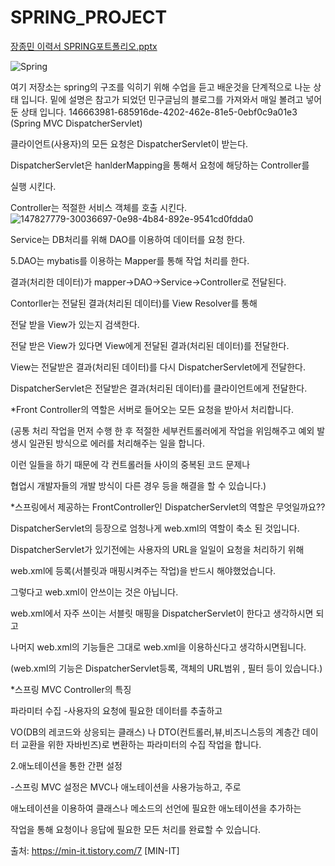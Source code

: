 # SPRING_PROJECT
[장종민 이력서 SPRING포트폴리오.pptx](https://github.com/kobyjang/SPRING_PROJECT/files/7808100/SPRING.pptx)

![Spring](https://user-images.githubusercontent.com/91588946/147828126-4de89d37-a76e-430e-ace0-f8d0e872d25d.jpg)







여기 저장소는 spring의 구조를 익히기 위해 수업을 듣고 배운것을 단계적으로 나눈 상태 입니다.
밑에 설명은 참고가 되었던 민구글님의 블로그를 가져와서 매일 볼려고 넣어둔 상태 입니다.
146663981-685916de-4202-462e-81e5-0ebf0c9a01e3 (Spring MVC DispatcherServlet)

클라이언트(사용자)의 모든 요청은 DispatcherServlet이 받는다.

DispatcherServlet은 hanlderMapping을 통해서 요청에 해당하는 Controller를

실행 시킨다.

Controller는 적절한 서비스 객체를 호출 시킨다.
![147827779-30036697-0e98-4b84-892e-9541cd0fdda0](https://user-images.githubusercontent.com/91588946/147827786-72f4c43c-c450-415a-9967-4b14b5dcccaa.png)

Service는 DB처리를 위해 DAO를 이용하여 데이터를 요청 한다.

5.DAO는 mybatis를 이용하는 Mapper를 통해 작업 처리를 한다.

결과(처리한 데이터)가 mapper->DAO->Service->Controller로 전달된다.

Contorller는 전달된 결과(처리된 데이터)를 View Resolver를 통해

전달 받을 View가 있는지 검색한다.

전달 받은 View가 있다면 View에게 전달된 결과(처리된 데이터)를 전달한다.

View는 전달받은 결과(처리된 데이터)를 다시 DispatcherServlet에게 전달한다.

DispatcherServlet은 전달받은 결과(처리된 데이터)를 클라이언트에게 전달한다.

*Front Controller의 역할은 서버로 들어오는 모든 요청을 받아서 처리합니다.

(공통 처리 작업을 먼저 수행 한 후 적절한 세부컨트롤러에게 작업을 위임해주고 예외 발생시 일관된 방식으로 에러를 처리해주는 일을 합니다.

이런 일들을 하기 때문에 각 컨트롤러들 사이의 중복된 코드 문제나

협업시 개발자들의 개발 방식이 다른 경우 등을 해결을 할 수 있습니다.)

*스프링에서 제공하는 FrontController인 DispatcherServlet의 역할은 무엇일까요??

DispatcherServlet의 등장으로 엄청나게 web.xml의 역할이 축소 된 것입니다.

DispatcherServlet가 있기전에는 사용자의 URL을 일일이 요청을 처리하기 위해

web.xml에 등록(서블릿과 매핑시켜주는 작업)을 반드시 해야했었습니다.

그렇다고 web.xml이 안쓰이는 것은 아닙니다.

web.xml에서 자주 쓰이는 서블릿 매핑을 DispatcherServlet이 한다고 생각하시면 되고

나머지 web.xml의 기능들은 그대로 web.xml을 이용하신다고 생각하시면됩니다.

(web.xml의 기능은 DispatcherServlet등록, 객체의 URL범위 , 필터 등이 있습니다.)

*스프링 MVC Controller의 특징

파라미터 수집
-사용자의 요청에 필요한 데이터를 추출하고

VO(DB의 레코드와 상응되는 클래스) 나 DTO(컨트롤러,뷰,비즈니스등의 계층간 데이터 교환을 위한 자바빈즈)로 변환하는 파라미터의 수집 작업을 합니다.

2.애노테이션을 통한 간편 설정

-스프링 MVC 설정은 MVC나 애노테이션을 사용가능하고, 주로

애노테이션을 이용하여 클래스나 메소드의 선언에 필요한 애노테이션을 추가하는

작업을 통해 요청이나 응답에 필요한 모든 처리를 완료할 수 있습니다.

출처: https://min-it.tistory.com/7 [MIN-IT]

